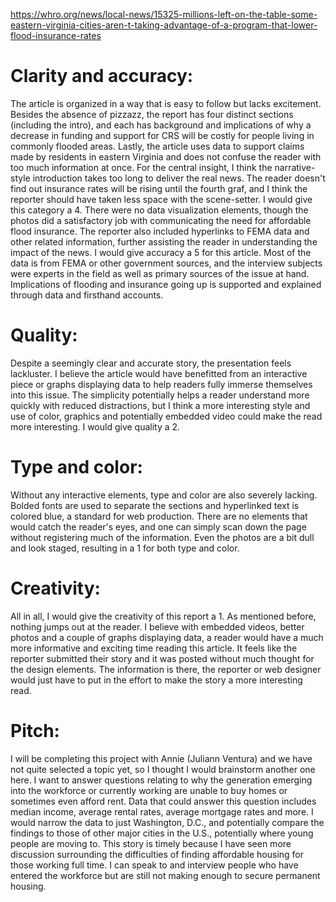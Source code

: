 https://whro.org/news/local-news/15325-millions-left-on-the-table-some-eastern-virginia-cities-aren-t-taking-advantage-of-a-program-that-lower-flood-insurance-rates
<h1>Clarity and accuracy:</h1>
  The article is organized in a way that is easy to follow but lacks excitement. Besides the absence of pizzazz, the report has four distinct sections (including the intro), and each has background and implications of why a decrease in funding and support for CRS will be costly for people living in commonly flooded areas. Lastly, the article uses data to support claims made by residents in eastern Virginia and does not confuse the reader with too much information at once.
  For the central insight, I think the narrative-style introduction takes too long to deliver the real news. The reader doesn't find out insurance rates will be rising until the fourth graf, and I think the reporter should have taken less space with the scene-setter. I would give this category a 4.
  There were no data visualization elements, though the photos did a satisfactory job with communicating the need for affordable flood insurance. The reporter also included hyperlinks to FEMA data and other related information, further assisting the reader in understanding the impact of the news.
  I would give accuracy a 5 for this article. Most of the data is from FEMA or other government sources, and the interview subjects were experts in the field as well as primary sources of the issue at hand. Implications of flooding and insurance going up is supported and explained through data and firsthand accounts.

<h1>Quality:</h1>
  Despite a seemingly clear and accurate story, the presentation feels lackluster. I believe the article would have benefitted from an interactive piece or graphs displaying data to help readers fully immerse themselves into this issue. The simplicity potentially helps a reader understand more quickly with reduced distractions, but I think a more interesting style and use of color, graphics and potentially embedded video could make the read more interesting. I would give quality a 2.

<h1>Type and color:</h1>
  Without any interactive elements, type and color are also severely lacking. Bolded fonts are used to separate the sections and hyperlinked text is colored blue, a standard for web production. There are no elements that would catch the reader's eyes, and one can simply scan down the page without registering much of the information. Even the photos are a bit dull and look staged, resulting in a 1 for both type and color.

<h1>Creativity:</h1>
  All in all, I would give the creativity of this report a 1. As mentioned before, nothing jumps out at the reader. I believe with embedded videos, better photos and a couple of graphs displaying data, a reader would have a much more informative and exciting time reading this article. It feels like the reporter submitted their story and it was posted without much thought for the design elements. The information is there, the reporter or web designer would just have to put in the effort to make the story a more interesting read. 

<h1>Pitch:</h1>
  I will be completing this project with Annie (Juliann Ventura) and we have not quite selected a topic yet, so I thought I would brainstorm another one here. I want to answer questions relating to why the generation emerging into the workforce or currently working are unable to buy homes or sometimes even afford rent. Data that could answer this question includes median income, average rental rates, average mortgage rates and more. I would narrow the data to just Washington, D.C., and potentially compare the findings to those of other major cities in the U.S., potentially where young people are moving to. This story is timely because I have seen more discussion surrounding the difficulties of finding affordable housing for those working full time. I can speak to and interview people who have entered the workforce but are still not making enough to secure permanent housing. 
